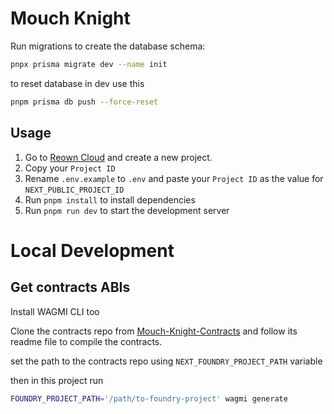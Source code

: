 # Mouch Knight


Run migrations to create the database schema:
```bash
pnpx prisma migrate dev --name init
```
to reset database in dev use this 
```bash
pnpm prisma db push --force-reset
```
## Usage

1. Go to [Reown Cloud](https://cloud.reown.com) and create a new project.
2. Copy your `Project ID`
3. Rename `.env.example` to `.env` and paste your `Project ID` as the value for `NEXT_PUBLIC_PROJECT_ID`
4. Run `pnpm install` to install dependencies
5. Run `pnpm run dev` to start the development server


# Local Development

## Get contracts ABIs
Install WAGMI CLI too

Clone the contracts repo from [Mouch-Knight-Contracts](https://github.com/0x4r45h/mouch-knight-contracts) and follow its readme file to compile the contracts.    

set the path to the contracts repo using `NEXT_FOUNDRY_PROJECT_PATH` variable

then in this project run 
```bash
FOUNDRY_PROJECT_PATH='/path/to-foundry-project' wagmi generate
```

